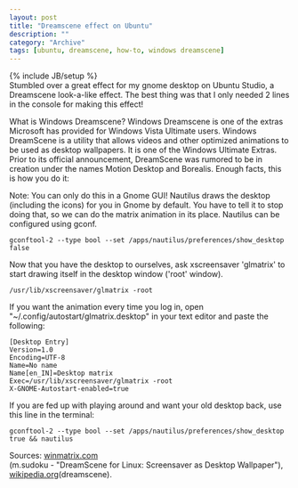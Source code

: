 ```yaml
--- 
layout: post 
title: "Dreamscene effect on Ubuntu"
description: ""
category: "Archive"
tags: [ubuntu, dreamscene, how-to, windows dreamscene]
---
```

{% include JB/setup %}  
Stumbled over a great effect for my gnome desktop on Ubuntu Studio, a Dreamscene look-a-like effect. The best thing was that I only needed 2 lines in the console for making this effect!

What is Windows Dreamscene? Windows Dreamscene is one of the extras Microsoft has provided for Windows Vista Ultimate users. Windows DreamScene is a utility that allows videos and other optimized animations to be used as desktop wallpapers. It is one of the Windows Ultimate Extras. Prior to its official announcement, DreamScene was rumored to be in creation under the names Motion Desktop and Borealis. Enough facts, this is how you do it:

Note: You can only do this in a Gnome GUI! Nautilus draws the desktop (including the icons) for you in Gnome by default. You have to tell it to stop doing that, so we can do the matrix animation in its place. Nautilus can be configured using gconf.

	gconftool-2 --type bool --set /apps/nautilus/preferences/show_desktop false

Now that you have the desktop to ourselves, ask xscreensaver 'glmatrix' to start drawing itself in the desktop window ('root' window).

	/usr/lib/xscreensaver/glmatrix -root

If you want the animation every time you log in, open "~/.config/autostart/glmatrix.desktop" in your text editor and paste the following:
	
	[Desktop Entry]
	Version=1.0
	Encoding=UTF-8
	Name=No name
	Name[en_IN]=Desktop matrix
	Exec=/usr/lib/xscreensaver/glmatrix -root
	X-GNOME-Autostart-enabled=true

If you are fed up with playing around and want your old desktop back, use this line in the terminal:

	gconftool-2 --type bool --set /apps/nautilus/preferences/show_desktop true && nautilus

Sources: <a href="http://www.winmatrix.com">winmatrix.com</a> <br/> (m.sudoku - "DreamScene for Linux: Screensaver as Desktop Wallpaper"), <a href="http://www.wikipedia.org">wikipedia.org</a>(dreamscene).
